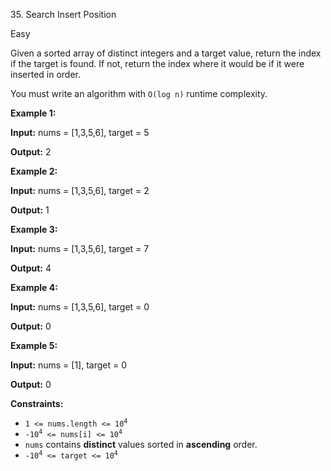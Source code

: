 ﻿35\. Search Insert Position

Easy

Given a sorted array of distinct integers and a target value, return the index if the target is found. If not, return the index where it would be if it were inserted in order.

You must write an algorithm with `O(log n)` runtime complexity.

**Example 1:**

**Input:** nums = \[1,3,5,6\], target = 5

**Output:** 2 

**Example 2:**

**Input:** nums = \[1,3,5,6\], target = 2

**Output:** 1 

**Example 3:**

**Input:** nums = \[1,3,5,6\], target = 7

**Output:** 4 

**Example 4:**

**Input:** nums = \[1,3,5,6\], target = 0

**Output:** 0 

**Example 5:**

**Input:** nums = \[1\], target = 0

**Output:** 0 

**Constraints:**

*   <code>1 <= nums.length <= 10<sup>4</sup></code>
*   <code>-10<sup>4</sup> <= nums[i] <= 10<sup>4</sup></code>
*   `nums` contains **distinct** values sorted in **ascending** order.
*   <code>-10<sup>4</sup> <= target <= 10<sup>4</sup></code>